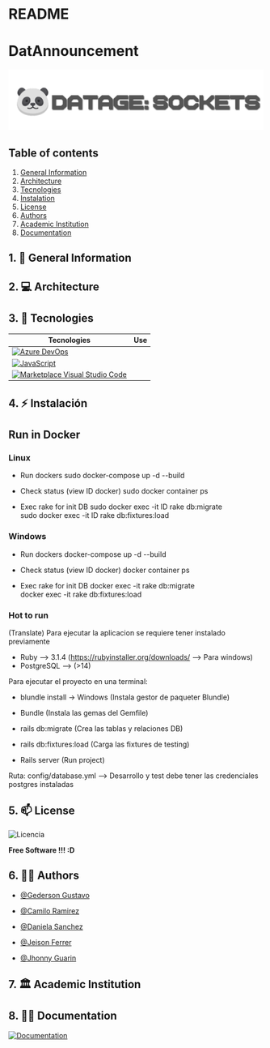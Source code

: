 # README

# DatAnnouncement

[![DatAnnouncement](https://raw.githubusercontent.com/GedersonG/socket-extension/main/img/Adjust-logo.png)]()

## Table of contents 
1. [General Information](#1--general-information)
2. [Architecture](#2--architecture)
3. [Tecnologies](#3--tecnologies)
4. [Instalation](#4-%EF%B8%8F-instalation)
5. [License](#5--license)
6. [Authors](#6-%EF%B8%8F-authors)
7. [Academic Institution](#6--academic-institution)
8. [Documentation](#8--documentation)

## 1. 🤔 General Information

## 2. 💻 Architecture
  

## 3. 🔗 Tecnologies


| Tecnologies                                                                        | Use                                                                            |
|-------------------------------------------------------------------------------|----------------------------------------------------------------------------------------|
| [![Azure DevOps](https://img.shields.io/badge/Azure_Devops-blue)](https://azure.microsoft.com/es-es/products/devops)             |  |
| [![JavaScript](https://img.shields.io/badge/JavaScript-yellow)](https://www.javascript.com/)                                     |  |
| [![Marketplace Visual Studio Code](https://img.shields.io/badge/Marketplace_Visual_Studio_Code-red)](https://marketplace.visualstudio.com/vscode) | 

## 4. ⚡️ Instalación

## Run in Docker
### Linux

* Run dockers
sudo docker-compose up -d --build

* Check status (view ID docker)
sudo docker container ps

* Exec rake for init DB
sudo docker exec -it ID rake db:migrate                          
sudo docker exec -it ID rake db:fixtures:load

### Windows

* Run dockers
docker-compose up -d --build

* Check status (view ID docker)
docker container ps

* Exec rake for init DB
docker exec -it <ID> rake db:migrate                          
docker exec -it <ID> rake db:fixtures:load

### Hot to run

(Translate) Para ejecutar la aplicacion se requiere tener instalado previamente

* Ruby --> 3.1.4 (https://rubyinstaller.org/downloads/  --> Para windows)
* PostgreSQL --> (>14)

Para ejecutar el proyecto en una terminal:

* blundle install -> Windows (Instala gestor de paqueter Blundle)

* Bundle (Instala las gemas del Gemfile)

* rails db:migrate (Crea las tablas y relaciones DB)

* rails db:fixtures:load (Carga las fixtures de testing)

* Rails server (Run project)

Ruta: config/database.yml --> Desarrollo y test debe tener las credenciales postgres instaladas

## 5. 📫 License

![Licencia](https://img.shields.io/badge/Licencia-MTI-blue)

**Free Software !!! :D**

## 6. 👯‍♀️ Authors

- [@Gederson Gustavo](https://github.com/GedersonG)

- [@Camilo Ramirez](https://www.github.com/CamiloRamirezP)

- [@Daniela Sanchez](https://www.github.com/DanielaSanchezb)

- [@Jeison Ferrer](https://www.github.com/joferrer)

- [@Jhonny Guarin](https://www.github.com/JhonnyGCH)

  
## 7. 🏛 Academic Institution

  
## 8. 👩‍💻 Documentation

[![Documentation](https://img.shields.io/badge/Documentaci%C3%B3n-blueviolet)]()

  
  
  
  
  
